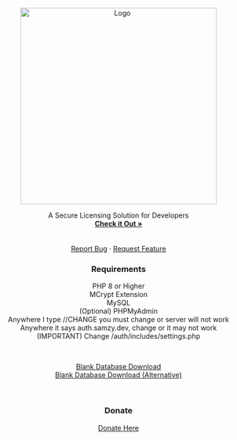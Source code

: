 <div id="top"></div>
<br />
<div align="center">
  <a href="https://github.com/YungSamzy/SamzyAuth">
    <img src="https://raw.githubusercontent.com/YungSamzy/SamzyAuth/main/auth/assets/img/logo_long.png" alt="Logo" width="400">
  </a>

  <p align="center">
    A Secure Licensing Solution for Developers
    <br />
    <a href="https://auth.samzy.dev"><strong>Check it Out »</strong></a>
    <br />
    <br />
    <br />
    <a align="center" href="https://github.com/YungSamzy/SamzyAuth/issues">  Report Bug</a>
    ·
    <a align="center" href="https://github.com/YungSamzy/SamzyAuth/issues">Request Feature</a>
  </p>
</div>

<!-- ABOUT THE PROJECT -->
<h3 align="center">Requirements</h3>
<p align="center" style="text-align:center">
PHP 8 or Higher
<br/>
MCrypt Extension
<br/>
MySQL
<br/>
(Optional) PHPMyAdmin
<br/>
Anywhere I type //CHANGE you must change or server will not work
<br/>
Anywhere it says auth.samzy.dev, change or it may not work
<br/>
(IMPORTANT) Change /auth/includes/settings.php
<br/>
</p>
<br />
<p align="center" style="text-align:center">
<a align="center" href="https://raw.githubusercontent.com/YungSamzy/SamzyAuth/master/database.sql">Blank Database Download</a>
<br />
<a align="center" href="https://samzy.dev/download/database.sql">Blank Database Download (Alternative)</a>
<br />
</p>
<br />
<h3 align="center">Donate</h3>
<p align="center">
  <a href="https://samzy.dev/donate">Donate Here</a>
</p>
